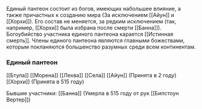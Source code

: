 Единый пантеон состоит из богов, имеющих набольшее влияние, а также причастных к созданию мира (За исключением [[Айун]] и [[Хорхи]]). Его состав не меняется, за редким исключением (так, например, [[Хорхи]] была избрана после смерти [[Банна]]). Богоубийство участника единого пантеона карается [[Истинная смерть]]. Члены единого пантеона являются главными божествами, которым покланяются большенство разумных среди всем континентам.

### Единый пантеон
[[Бтула]]
[[Морена]]
[[Лехва]]
[[Села]]
[[Айун]] (Принята в 2 году)
[[Хорхи]] (Принята в 515 году)

Бывшие участники:
[[Банна]] (Умерла в 515 году от рук [[Билстоун Вертер]])
